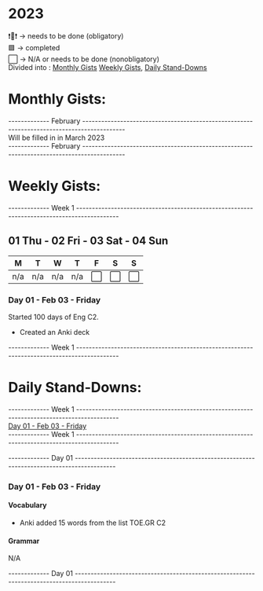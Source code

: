 # 2023
❗🔁❗ -> needs to be done (obligatory) \
🟩 -> completed \
⬜ -> N/A or needs to be done (nonobligatory) \
Divided into : [Monthly Gists](#monthly-gists) [Weekly Gists](#weekly-gists), [Daily Stand-Downs](#daily-stand-downs) <br /> 

# Monthly Gists: 
------------- February -------------------------------------------------------------------------------------------<br />
Will be filled in in March 2023 <br />
------------- February -------------------------------------------------------------------------------------------

# Weekly Gists: 
------------- Week 1 -------------------------------------------------------------------------------------------
## 01 Thu - 02 Fri - 03 Sat - 04 Sun
| M  | T  | W  | T  |  F | S  | S  |
|---|---|---|---|---|---|---|
| n/a  | n/a  | n/a  | n/a  | ⬜  | ⬜  | ⬜  |

### Day 01 - Feb 03 - Friday 
Started 100 days of Eng C2.
* Created an Anki deck

------------- Week 1 -------------------------------------------------------------------------------------------
# Daily Stand-Downs: 
------------- Week 1 -------------------------------------------------------------------------------------------<br />
[Day 01 - Feb 03 - Friday](#day-01---feb-03---friday-1) <br />
------------- Week 1 -------------------------------------------------------------------------------------------<br />

------------- Day 01 -------------------------------------------------------------------------------------------
### Day 01 - Feb 03 - Friday
#### Vocabulary
* Anki 
added 15 words from the list TOE.GR C2

#### Grammar
N/A

------------- Day 01 -------------------------------------------------------------------------------------------